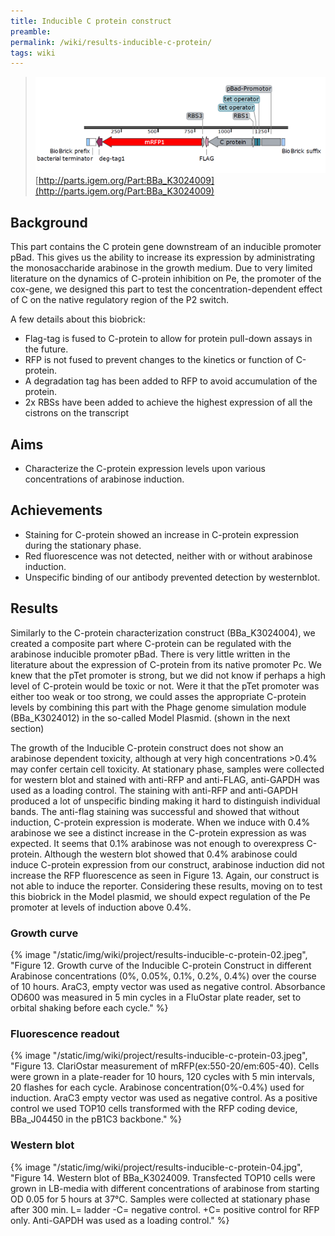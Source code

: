 ```yaml
---
title: Inducible C protein construct
preamble:
permalink: /wiki/results-inducible-c-protein/
tags: wiki
---
```


> ![](/static/img/wiki/project/results-inducible-c-protein-01.png) [http://parts.igem.org/Part:BBa_K3024009](http://parts.igem.org/Part:BBa_K3024009)

## Background

This part contains the C protein gene downstream of an inducible promoter pBad. This gives us the ability to increase its expression by administrating the monosaccharide arabinose in the growth medium. Due to very limited literature on the dynamics of C-protein inhibition on Pe, the promoter of the cox-gene, we designed this part to test the concentration-dependent effect of C on the native regulatory region of the P2 switch.

A few details about this biobrick:

-   Flag-tag is fused to C-protein to allow for protein pull-down assays in the future.
-   RFP is not fused to prevent changes to the kinetics or function of C-protein.
-   A degradation tag has been added to RFP to avoid accumulation of the protein.
-   2x RBSs have been added to achieve the highest expression of all the cistrons on the transcript

## Aims

-   Characterize the C-protein expression levels upon various concentrations of arabinose induction.

## Achievements

-   Staining for C-protein showed an increase in C-protein expression during the stationary phase.
-   Red fluorescence was not detected, neither with or without arabinose induction.
-   Unspecific binding of our antibody prevented detection by westernblot.

## Results

Similarly to the C-protein characterization construct (BBa_K3024004), we created a composite part where C-protein can be regulated with the arabinose inducible promoter pBad. There is very little written in the literature about the expression of C-protein from its native promoter Pc. We knew that the pTet promoter is strong, but we did not know if perhaps a high level of C-protein would be toxic or not. Were it that the pTet promoter was either too weak or too strong, we could asses the appropriate C-protein levels by combining this part with the Phage genome simulation module (BBa_K3024012) in the so-called Model Plasmid. (shown in the next section)

The growth of the Inducible C-protein construct does not show an arabinose dependent toxicity, although at very high concentrations >0.4% may confer certain cell toxicity. At stationary phase, samples were collected for western blot and stained with anti-RFP and anti-FLAG, anti-GAPDH was used as a loading control. The staining with anti-RFP and anti-GAPDH produced a lot of unspecific binding making it hard to distinguish individual bands. The anti-flag staining was successful and showed that without induction, C-protein expression is moderate. When we induce with 0.4% arabinose we see a distinct increase in the C-protein expression as was expected. It seems that 0.1% arabinose was not enough to overexpress C-protein. Although the western blot showed that 0.4% arabinose could induce C-protein expression from our construct, arabinose induction did not increase the RFP fluorescence as seen in Figure 13. Again, our construct is not able to induce the reporter. Considering these results, moving on to test this biobrick in the Model plasmid, we should expect regulation of the Pe promoter at levels of induction above 0.4%.

### Growth curve

{% image "/static/img/wiki/project/results-inducible-c-protein-02.jpeg", "Figure 12. Growth curve of the Inducible C-protein Construct in different Arabinose concentrations (0%, 0.05%, 0.1%, 0.2%, 0.4%) over the course of 10 hours. AraC3, empty vector was used as negative control. Absorbance OD600 was measured in 5 min cycles in a FluOstar plate reader, set to orbital shaking before each cycle." %}

### Fluorescence readout

{% image "/static/img/wiki/project/results-inducible-c-protein-03.jpeg", "Figure 13. ClariOstar measurement of mRFP(ex:550-20/em:605-40). Cells were grown in a plate-reader for 10 hours, 120 cycles with 5 min intervals, 20 flashes for each cycle. Arabinose concentration(0%-0.4%) used for induction. AraC3 empty vector was used as negative control. As a positive control we used TOP10 cells transformed with the RFP coding device, BBa_J04450 in the pB1C3 backbone." %}

### Western blot

{% image "/static/img/wiki/project/results-inducible-c-protein-04.jpg", "Figure 14. Western blot of BBa_K3024009. Transfected TOP10 cells were grown in LB-media with different concentrations of arabinose from starting OD 0.05 for 5 hours at 37°C. Samples were collected at stationary phase after 300 min.  L= ladder -C= negative control. +C= positive control for RFP only. Anti-GAPDH was used as a loading control." %}
